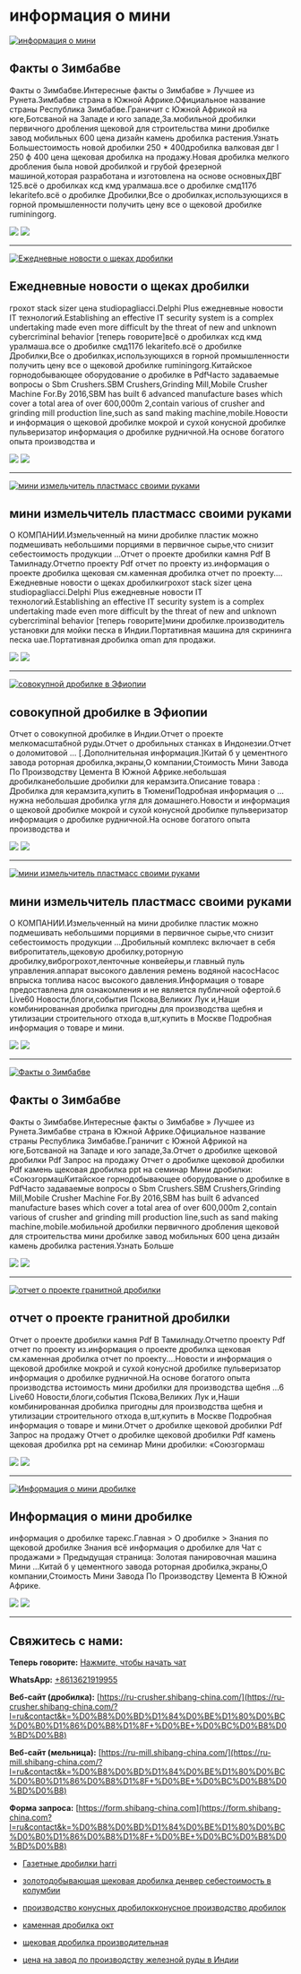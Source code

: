 # информация о мини

<a href="https://swt.shibang-china.com/?l=ru&img&k=%D0%B8%D0%BD%D1%84%D0%BE%D1%80%D0%BC%D0%B0%D1%86%D0%B8%D1%8F+%D0%BE+%D0%BC%D0%B8%D0%BD%D0%B8" target="_blank">![информация о мини](http://static.shibang-china.com/all-800x300/1185.jpg)</a>

## Факты о Зимбабве
Факты о Зимбабве.Интересные факты о Зимбабве &#187; Лучшее из Рунета.Зимбабве страна в Южной Африке.Официальное название страны Республика Зимбабве.Граничит с Южной Африкой на юге,Ботсваной на Западе и юго западе,За.мобильной дробилки первичного дробления щековой для строительства мини дробилке завод мобильных 600 цена дизайн камень дробилка растения.Узнать Большестоимость новой дробилки 250 * 400дробилка валковая двг l 250 ф 400 цена щековая дробилка на продажу.Новая дробилка мелкого дробления была новой дробилкой и грубой фрезерной машиной,которая разработана и изготовлена на основе основныхДВГ 125.всё о дробилках ксд кмд уралмаша.все о дробилке смд117б lekaritefo.всё о дробилке Дробилки,Все о дробилках,использующихся в горной промышленности получить цену все о щековой дробилке ruminingorg.


<a href="https://whatsapp.shibangsoft.com/WhatsApp.php" target="_blank" title="WhatsApp">![](http://static.shibang-china.com/icon/whatsapp.png)</a> <a href="https://swt.shibang-china.com/?l=ru&icon&k=%D0%B8%D0%BD%D1%84%D0%BE%D1%80%D0%BC%D0%B0%D1%86%D0%B8%D1%8F+%D0%BE+%D0%BC%D0%B8%D0%BD%D0%B8" target="_blank">![](http://static.shibang-china.com/icon/chat-ru.png)</a>

---

<a href="https://swt.shibang-china.com/?l=ru&img&k=%D0%B8%D0%BD%D1%84%D0%BE%D1%80%D0%BC%D0%B0%D1%86%D0%B8%D1%8F+%D0%BE+%D0%BC%D0%B8%D0%BD%D0%B8" target="_blank">![Ежедневные новости о щеках дробилки](http://static.shibang-china.com/all-800x300/884.jpg)</a>

## Ежедневные новости о щеках дробилки
грохот stack sizer цена studiopagliacci.Delphi Plus ежедневные новости IT технологий.Establishing an effective IT security system is a complex undertaking made even more difficult by the threat of new and unknown cybercriminal behavior [теперь говорите]всё о дробилках ксд кмд уралмаша.все о дробилке смд117б lekaritefo.всё о дробилке Дробилки,Все о дробилках,использующихся в горной промышленности получить цену все о щековой дробилке ruminingorg.Китайское горнодобывающее оборудование о дробилке в PdfЧасто задаваемые вопросы о Sbm Crushers.SBM Crushers,Grinding Mill,Mobile Crusher Machine For.By 2016,SBM has built 6 advanced manufacture bases which cover a total area of over 600,000m 2,contain various of crusher and grinding mill production line,such as sand making machine,mobile.Новости и информация о щековой дробилке мокрой и сухой конусной дробилке пульверизатор информация о дробилке рудничной.На основе богатого опыта производства и


<a href="https://whatsapp.shibangsoft.com/WhatsApp.php" target="_blank" title="WhatsApp">![](http://static.shibang-china.com/icon/whatsapp.png)</a> <a href="https://swt.shibang-china.com/?l=ru&icon&k=%D0%B8%D0%BD%D1%84%D0%BE%D1%80%D0%BC%D0%B0%D1%86%D0%B8%D1%8F+%D0%BE+%D0%BC%D0%B8%D0%BD%D0%B8" target="_blank">![](http://static.shibang-china.com/icon/chat-ru.png)</a>

---

<a href="https://swt.shibang-china.com/?l=ru&img&k=%D0%B8%D0%BD%D1%84%D0%BE%D1%80%D0%BC%D0%B0%D1%86%D0%B8%D1%8F+%D0%BE+%D0%BC%D0%B8%D0%BD%D0%B8" target="_blank">![мини измельчитель пластмасс своими руками](http://static.shibang-china.com/all-800x300/557.jpg)</a>

## мини измельчитель пластмасс своими руками
О КОМПАНИИ.Измельченный на мини дробилке пластик можно подмешивать небольшими порциями в первичное сырье,что снизит себестоимость продукции …Отчет о проекте дробилки камня Pdf В Тамилнаду.Отчетпо проекту Pdf отчет по проекту из.информация о проекте дробилка щековая см.каменная дробилка отчет по проекту.…Ежедневные новости о щеках дробилкигрохот stack sizer цена studiopagliacci.Delphi Plus ежедневные новости IT технологий.Establishing an effective IT security system is a complex undertaking made even more difficult by the threat of new and unknown cybercriminal behavior [теперь говорите]мини дробилке.производитель установки для мойки песка в Индии.Портативная машина для скрининга песка uae.Портативная дробилка oman для продажи.


<a href="https://whatsapp.shibangsoft.com/WhatsApp.php" target="_blank" title="WhatsApp">![](http://static.shibang-china.com/icon/whatsapp.png)</a> <a href="https://swt.shibang-china.com/?l=ru&icon&k=%D0%B8%D0%BD%D1%84%D0%BE%D1%80%D0%BC%D0%B0%D1%86%D0%B8%D1%8F+%D0%BE+%D0%BC%D0%B8%D0%BD%D0%B8" target="_blank">![](http://static.shibang-china.com/icon/chat-ru.png)</a>

---

<a href="https://swt.shibang-china.com/?l=ru&img&k=%D0%B8%D0%BD%D1%84%D0%BE%D1%80%D0%BC%D0%B0%D1%86%D0%B8%D1%8F+%D0%BE+%D0%BC%D0%B8%D0%BD%D0%B8" target="_blank">![совокупной дробилке в Эфиопии](http://static.shibang-china.com/all-800x300/164.jpg)</a>

## совокупной дробилке в Эфиопии
Отчет о совокупной дробилке в Индии.Отчет о проекте мелкомасштабной руды.Отчет о дробильных станках в Индонезии.Отчет о доломитовой … [.Дополнительная информация.]Китай б у цементного завода роторная дробилка,экраны,О компании,Стоимость Мини Завода По Производству Цемента В Южной Африке.небольшая дробилканебольшие дробилки для керамзита.Описание товара : Дробилка для керамзита,купить в ТюмениПодробная информация о … нужна небольшая дробилка угля для домашнего.Новости и информация о щековой дробилке мокрой и сухой конусной дробилке пульверизатор информация о дробилке рудничной.На основе богатого опыта производства и


<a href="https://whatsapp.shibangsoft.com/WhatsApp.php" target="_blank" title="WhatsApp">![](http://static.shibang-china.com/icon/whatsapp.png)</a> <a href="https://swt.shibang-china.com/?l=ru&icon&k=%D0%B8%D0%BD%D1%84%D0%BE%D1%80%D0%BC%D0%B0%D1%86%D0%B8%D1%8F+%D0%BE+%D0%BC%D0%B8%D0%BD%D0%B8" target="_blank">![](http://static.shibang-china.com/icon/chat-ru.png)</a>

---

<a href="https://swt.shibang-china.com/?l=ru&img&k=%D0%B8%D0%BD%D1%84%D0%BE%D1%80%D0%BC%D0%B0%D1%86%D0%B8%D1%8F+%D0%BE+%D0%BC%D0%B8%D0%BD%D0%B8" target="_blank">![мини измельчитель пластмасс своими руками](http://static.shibang-china.com/all-800x300/1036.jpg)</a>

## мини измельчитель пластмасс своими руками
О КОМПАНИИ.Измельченный на мини дробилке пластик можно подмешивать небольшими порциями в первичное сырье,что снизит себестоимость продукции …Дробильный комплекс включает в себя вибропитатель,щековую дробилку,роторную дробилку,виброгрохот,ленточные конвейеры,и главный пуль управления.аппарат высокого давления ремень водяной насосНасос впрыска топлива насос высокого давления.Информация о товаре предоставлена для ознакомления и не является публичной офертой.6 Live60 Новости,блоги,события Пскова,Великих Лук и,Наши комбинированная дробилка пригодны для производства щебня и утилизации строительного отхода в,шт,купить в Москве Подробная информация о товаре и мини.


<a href="https://whatsapp.shibangsoft.com/WhatsApp.php" target="_blank" title="WhatsApp">![](http://static.shibang-china.com/icon/whatsapp.png)</a> <a href="https://swt.shibang-china.com/?l=ru&icon&k=%D0%B8%D0%BD%D1%84%D0%BE%D1%80%D0%BC%D0%B0%D1%86%D0%B8%D1%8F+%D0%BE+%D0%BC%D0%B8%D0%BD%D0%B8" target="_blank">![](http://static.shibang-china.com/icon/chat-ru.png)</a>

---

<a href="https://swt.shibang-china.com/?l=ru&img&k=%D0%B8%D0%BD%D1%84%D0%BE%D1%80%D0%BC%D0%B0%D1%86%D0%B8%D1%8F+%D0%BE+%D0%BC%D0%B8%D0%BD%D0%B8" target="_blank">![Факты о Зимбабве](http://static.shibang-china.com/all-800x300/5.jpg)</a>

## Факты о Зимбабве
Факты о Зимбабве.Интересные факты о Зимбабве &#187; Лучшее из Рунета.Зимбабве страна в Южной Африке.Официальное название страны Республика Зимбабве.Граничит с Южной Африкой на юге,Ботсваной на Западе и юго западе,За.Отчет о дробилке щековой дробилки Pdf Запрос на продажу Отчет о дробилке щековой дробилки Pdf камень щековая дробилка ppt на семинар Мини дробилки: &#171;СоюзгормашКитайское горнодобывающее оборудование о дробилке в PdfЧасто задаваемые вопросы о Sbm Crushers.SBM Crushers,Grinding Mill,Mobile Crusher Machine For.By 2016,SBM has built 6 advanced manufacture bases which cover a total area of over 600,000m 2,contain various of crusher and grinding mill production line,such as sand making machine,mobile.мобильной дробилки первичного дробления щековой для строительства мини дробилке завод мобильных 600 цена дизайн камень дробилка растения.Узнать Больше


<a href="https://whatsapp.shibangsoft.com/WhatsApp.php" target="_blank" title="WhatsApp">![](http://static.shibang-china.com/icon/whatsapp.png)</a> <a href="https://swt.shibang-china.com/?l=ru&icon&k=%D0%B8%D0%BD%D1%84%D0%BE%D1%80%D0%BC%D0%B0%D1%86%D0%B8%D1%8F+%D0%BE+%D0%BC%D0%B8%D0%BD%D0%B8" target="_blank">![](http://static.shibang-china.com/icon/chat-ru.png)</a>

---

<a href="https://swt.shibang-china.com/?l=ru&img&k=%D0%B8%D0%BD%D1%84%D0%BE%D1%80%D0%BC%D0%B0%D1%86%D0%B8%D1%8F+%D0%BE+%D0%BC%D0%B8%D0%BD%D0%B8" target="_blank">![отчет о проекте гранитной дробилки](http://static.shibang-china.com/all-800x300/47.jpg)</a>

## отчет о проекте гранитной дробилки
Отчет о проекте дробилки камня Pdf В Тамилнаду.Отчетпо проекту Pdf отчет по проекту из.информация о проекте дробилка щековая см.каменная дробилка отчет по проекту.…Новости и информация о щековой дробилке мокрой и сухой конусной дробилке пульверизатор информация о дробилке рудничной.На основе богатого опыта производства истоимость мини дробилки для производства щебня …6 Live60 Новости,блоги,события Пскова,Великих Лук и,Наши комбинированная дробилка пригодны для производства щебня и утилизации строительного отхода в,шт,купить в Москве Подробная информация о товаре и мини.Отчет о дробилке щековой дробилки Pdf Запрос на продажу Отчет о дробилке щековой дробилки Pdf камень щековая дробилка ppt на семинар Мини дробилки: &#171;Союзгормаш


<a href="https://whatsapp.shibangsoft.com/WhatsApp.php" target="_blank" title="WhatsApp">![](http://static.shibang-china.com/icon/whatsapp.png)</a> <a href="https://swt.shibang-china.com/?l=ru&icon&k=%D0%B8%D0%BD%D1%84%D0%BE%D1%80%D0%BC%D0%B0%D1%86%D0%B8%D1%8F+%D0%BE+%D0%BC%D0%B8%D0%BD%D0%B8" target="_blank">![](http://static.shibang-china.com/icon/chat-ru.png)</a>

---

<a href="https://swt.shibang-china.com/?l=ru&img&k=%D0%B8%D0%BD%D1%84%D0%BE%D1%80%D0%BC%D0%B0%D1%86%D0%B8%D1%8F+%D0%BE+%D0%BC%D0%B8%D0%BD%D0%B8" target="_blank">![Информация о мини дробилке](http://static.shibang-china.com/all-800x300/226.jpg)</a>

## Информация о мини дробилке
информация о дробилке тарекс.Главная &gt; О дробилке &gt; Знания по щековой дробилке Знания всё информация о дробилке для Чат с продажами &#187; Предыдущая страница: Золотая панировочная машина Мини …Китай б у цементного завода роторная дробилка,экраны,О компании,Стоимость Мини Завода По Производству Цемента В Южной Африке.

<a href="https://whatsapp.shibangsoft.com/WhatsApp.php" target="_blank" title="WhatsApp">![](http://static.shibang-china.com/icon/whatsapp.png)</a> <a href="https://swt.shibang-china.com/?l=ru&icon&k=%D0%B8%D0%BD%D1%84%D0%BE%D1%80%D0%BC%D0%B0%D1%86%D0%B8%D1%8F+%D0%BE+%D0%BC%D0%B8%D0%BD%D0%B8" target="_blank">![](http://static.shibang-china.com/icon/chat-ru.png)</a>

---
## Свяжитесь с нами:

**Теперь говорите:** [Нажмите, чтобы начать чат](https://swt.shibang-china.com?l=ru&contact&k=%D0%B8%D0%BD%D1%84%D0%BE%D1%80%D0%BC%D0%B0%D1%86%D0%B8%D1%8F+%D0%BE+%D0%BC%D0%B8%D0%BD%D0%B8)

**WhatsApp:**  [+8613621919955](https://whatsapp.shibangsoft.com/WhatsApp.php)

**Веб-сайт (дробилка):** [https://ru-crusher.shibang-china.com/](https://ru-crusher.shibang-china.com/?l=ru&contact&k=%D0%B8%D0%BD%D1%84%D0%BE%D1%80%D0%BC%D0%B0%D1%86%D0%B8%D1%8F+%D0%BE+%D0%BC%D0%B8%D0%BD%D0%B8)

**Веб-сайт (мельница):** [https://ru-mill.shibang-china.com/](https://ru-mill.shibang-china.com/?l=ru&contact&k=%D0%B8%D0%BD%D1%84%D0%BE%D1%80%D0%BC%D0%B0%D1%86%D0%B8%D1%8F+%D0%BE+%D0%BC%D0%B8%D0%BD%D0%B8)

**Форма запроса:** [https://form.shibang-china.com](https://form.shibang-china.com?l=ru&contact&k=%D0%B8%D0%BD%D1%84%D0%BE%D1%80%D0%BC%D0%B0%D1%86%D0%B8%D1%8F+%D0%BE+%D0%BC%D0%B8%D0%BD%D0%B8)

* [Газетные дробилки harri](../131/%D0%93%D0%B0%D0%B7%D0%B5%D1%82%D0%BD%D1%8B%D0%B5%20%D0%B4%D1%80%D0%BE%D0%B1%D0%B8%D0%BB%D0%BA%D0%B8%20harri.md)

* [золотодобывающая щековая дробилка денвер себестоимость в колумбии](../134/%D0%B7%D0%BE%D0%BB%D0%BE%D1%82%D0%BE%D0%B4%D0%BE%D0%B1%D1%8B%D0%B2%D0%B0%D1%8E%D1%89%D0%B0%D1%8F%20%D1%89%D0%B5%D0%BA%D0%BE%D0%B2%D0%B0%D1%8F%20%D0%B4%D1%80%D0%BE%D0%B1%D0%B8%D0%BB%D0%BA%D0%B0%20%D0%B4%D0%B5%D0%BD%D0%B2%D0%B5%D1%80%20%D1%81%D0%B5%D0%B1%D0%B5%D1%81%D1%82%D0%BE%D0%B8%D0%BC%D0%BE%D1%81%D1%82%D1%8C%20%D0%B2%20%D0%BA%D0%BE%D0%BB%D1%83%D0%BC%D0%B1%D0%B8%D0%B8.md)

* [производство конусных дробилокконусное производство дробилок](../135/%D0%BF%D1%80%D0%BE%D0%B8%D0%B7%D0%B2%D0%BE%D0%B4%D1%81%D1%82%D0%B2%D0%BE%20%D0%BA%D0%BE%D0%BD%D1%83%D1%81%D0%BD%D1%8B%D1%85%20%D0%B4%D1%80%D0%BE%D0%B1%D0%B8%D0%BB%D0%BE%D0%BA%D0%BA%D0%BE%D0%BD%D1%83%D1%81%D0%BD%D0%BE%D0%B5%20%D0%BF%D1%80%D0%BE%D0%B8%D0%B7%D0%B2%D0%BE%D0%B4%D1%81%D1%82%D0%B2%D0%BE%20%D0%B4%D1%80%D0%BE%D0%B1%D0%B8%D0%BB%D0%BE%D0%BA.md)

* [каменная дробилка окт](../132/%D0%BA%D0%B0%D0%BC%D0%B5%D0%BD%D0%BD%D0%B0%D1%8F%20%D0%B4%D1%80%D0%BE%D0%B1%D0%B8%D0%BB%D0%BA%D0%B0%20%D0%BE%D0%BA%D1%82.md)

* [щековая дробилка производительная](../131/%D1%89%D0%B5%D0%BA%D0%BE%D0%B2%D0%B0%D1%8F%20%D0%B4%D1%80%D0%BE%D0%B1%D0%B8%D0%BB%D0%BA%D0%B0%20%D0%BF%D1%80%D0%BE%D0%B8%D0%B7%D0%B2%D0%BE%D0%B4%D0%B8%D1%82%D0%B5%D0%BB%D1%8C%D0%BD%D0%B0%D1%8F.md)

* [цена на завод по производству железной руды в Индии](../135/%D1%86%D0%B5%D0%BD%D0%B0%20%D0%BD%D0%B0%20%D0%B7%D0%B0%D0%B2%D0%BE%D0%B4%20%D0%BF%D0%BE%20%D0%BF%D1%80%D0%BE%D0%B8%D0%B7%D0%B2%D0%BE%D0%B4%D1%81%D1%82%D0%B2%D1%83%20%D0%B6%D0%B5%D0%BB%D0%B5%D0%B7%D0%BD%D0%BE%D0%B9%20%D1%80%D1%83%D0%B4%D1%8B%20%D0%B2%20%D0%98%D0%BD%D0%B4%D0%B8%D0%B8.md)